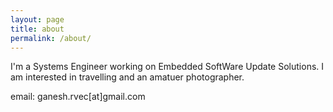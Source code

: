 ```yaml
---
layout: page
title: about
permalink: /about/
---
```


I'm a Systems Engineer working on Embedded SoftWare Update Solutions.
I am interested in travelling and an amatuer photographer.

email: ganesh.rvec[at]gmail.com
